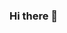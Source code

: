 ### Hi there 👋

<!--
**prithwishpramanik/prithwishpramanik** is a ✨ _special_ ✨ repository because its `README.md` (this file) appears on your GitHub profile.

Here are some ideas to get you started:

- 🔭 I’m currently working on Web Development(MERN Stack)
- 🌱 I’m currently learning Reactjs,Nodejs,MongoDB & Machine learning
- 👯 I’m looking to collaborate on different Web Development Projects 
- 💬 Ask me about anything related to HTML5,CSS,Bootstrap
- 📫 How to reach me: <a href=prithwishprmanik462@gmail.com>Connect with me</a>

- ⚡ Fun fact: 
- You can’t escape it. Everyone’s talking about HTML5. it’s perhaps the most hyped technology since people started putting rounded corners on everything and using unnecessary gradients

